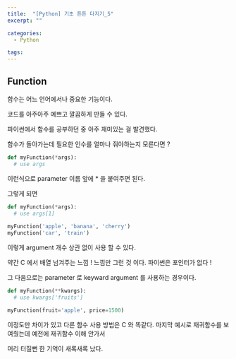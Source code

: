 ```yaml
---
title:  "[Python] 기초 튼튼 다지기_5"
excerpt: ""

categories:
  - Python

tags:
---
```


## Function

함수는 어느 언어에서나 중요한 기능이다.

코드를 아주아주 예쁘고 깔끔하게 만들 수 있다.

파이썬에서 함수를 공부하던 중 아주 재미있는 걸 발견했다.

함수가 돌아가는데 필요한 인수를 얼마나 줘야하는지 모른다면 ?

```python
def myFunction(*args):
  # use args
```

이런식으로 parameter 이름 앞에 * 을 붙여주면 된다.

그렇게 되면

```python
def myFunction(*args):
  # use args[1]
  
myFunction('apple', 'banana', 'cherry')
myFunction('car', 'train')
```

이렇게 argument 개수 상관 없이 사용 할 수 있다.

약간 C 에서 배열 넘겨주는 느낌 ! 느낌만 그런 것 이다. 파이썬은 포인터가 없다 !

그 다음으로는 parameter 로 keyward argument 를 사용하는 경우이다.

```python
def myFunction(**kwargs):
  # use kwargs['fruits']

myFunction(fruit='apple', price=1500)
```

이정도만 차이가 있고 다른 함수 사용 방법은 C 와 똑같다. 마지막 예시로 재귀함수를 보여줬는데 예전에 재귀함수 이해 안가서

머리 터질뻔 한 기억이 새록새록 났다.